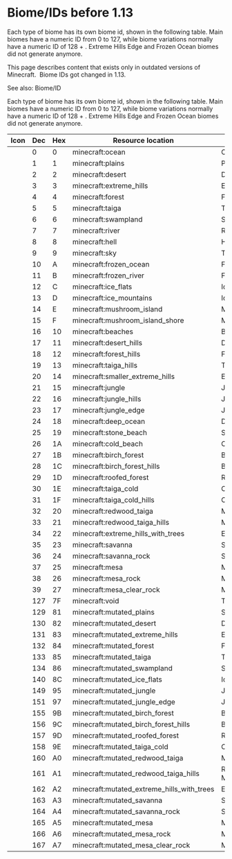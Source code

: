 # Biome/IDs before 1.13
Each type of biome has its own biome id, shown in the following table. Main biomes have a numeric ID from 0 to 127, while biome variations normally have a numeric ID of 128 + <original biome number>. Extreme Hills Edge and Frozen Ocean biomes did not generate anymore. 


  

This page describes content that exists only in outdated versions of Minecraft. 
Biome IDs got changed in 1.13.


See also: Biome/ID

Each type of biome has its own biome id, shown in the following table. Main biomes have a numeric ID from 0 to 127, while biome variations normally have a numeric ID of 128 + <original biome number>. Extreme Hills Edge and Frozen Ocean biomes did not generate anymore. 

| Icon | Dec | Hex | Resource location                          | Biome                 | Color  |
|------|-----|-----|--------------------------------------------|-----------------------|--------|
|      | 0   | 0   | minecraft:ocean                            | Ocean                 | 000070 |
|      | 1   | 1   | minecraft:plains                           | Plains                | 8DB360 |
|      | 2   | 2   | minecraft:desert                           | Desert                | FA9418 |
|      | 3   | 3   | minecraft:extreme_hills                    | Extreme Hills         | 606060 |
|      | 4   | 4   | minecraft:forest                           | Forest                | 056621 |
|      | 5   | 5   | minecraft:taiga                            | Taiga                 | 0B6659 |
|      | 6   | 6   | minecraft:swampland                        | Swampland             | 07F9B2 |
|      | 7   | 7   | minecraft:river                            | River                 | 0000FF |
|      | 8   | 8   | minecraft:hell                             | Hell                  | FF0000 |
|      | 9   | 9   | minecraft:sky                              | The End               | 8080FF |
|      | 10  | A   | minecraft:frozen_ocean                     | FrozenOcean           | 9090A0 |
|      | 11  | B   | minecraft:frozen_river                     | FrozenRiver           | A0A0FF |
|      | 12  | C   | minecraft:ice_flats                        | Ice Plains            | FFFFFF |
|      | 13  | D   | minecraft:ice_mountains                    | Ice Mountains         | A0A0A0 |
|      | 14  | E   | minecraft:mushroom_island                  | MushroomIsland        | FF00FF |
|      | 15  | F   | minecraft:mushroom_island_shore            | MushroomIslandShore   | A000FF |
|      | 16  | 10  | minecraft:beaches                          | Beach                 | FADE55 |
|      | 17  | 11  | minecraft:desert_hills                     | DesertHills           | D25F12 |
|      | 18  | 12  | minecraft:forest_hills                     | ForestHills           | 22551C |
|      | 19  | 13  | minecraft:taiga_hills                      | TaigaHills            | 163933 |
|      | 20  | 14  | minecraft:smaller_extreme_hills            | Extreme Hills Edge    | 72789A |
|      | 21  | 15  | minecraft:jungle                           | Jungle                | 537B09 |
|      | 22  | 16  | minecraft:jungle_hills                     | JungleHills           | 2C4205 |
|      | 23  | 17  | minecraft:jungle_edge                      | JungleEdge            | 628B17 |
|      | 24  | 18  | minecraft:deep_ocean                       | Deep Ocean            | 000030 |
|      | 25  | 19  | minecraft:stone_beach                      | Stone Beach           | A2A284 |
|      | 26  | 1A  | minecraft:cold_beach                       | Cold Beach            | FAF0C0 |
|      | 27  | 1B  | minecraft:birch_forest                     | Birch Forest          | 307444 |
|      | 28  | 1C  | minecraft:birch_forest_hills               | Birch Forest Hills    | 1F5F32 |
|      | 29  | 1D  | minecraft:roofed_forest                    | Roofed Forest         | 40511A |
|      | 30  | 1E  | minecraft:taiga_cold                       | Cold Taiga            | 31554A |
|      | 31  | 1F  | minecraft:taiga_cold_hills                 | Cold Taiga Hills      | 243F36 |
|      | 32  | 20  | minecraft:redwood_taiga                    | Mega Taiga            | 596651 |
|      | 33  | 21  | minecraft:redwood_taiga_hills              | Mega Taiga Hills      | 545F3E |
|      | 34  | 22  | minecraft:extreme_hills_with_trees         | Extreme Hills+        | 507050 |
|      | 35  | 23  | minecraft:savanna                          | Savanna               | BDB25F |
|      | 36  | 24  | minecraft:savanna_rock                     | Savanna Plateau       | A79D64 |
|      | 37  | 25  | minecraft:mesa                             | Mesa                  | D94515 |
|      | 38  | 26  | minecraft:mesa_rock                        | Mesa Plateau F        | B09765 |
|      | 39  | 27  | minecraft:mesa_clear_rock                  | Mesa Plateau          | CA8C65 |
|      | 127 | 7F  | minecraft:void                             | The Void              |        |
|      | 129 | 81  | minecraft:mutated_plains                   | Sunflower Plains      | B5DB88 |
|      | 130 | 82  | minecraft:mutated_desert                   | Desert M              | FFBC40 |
|      | 131 | 83  | minecraft:mutated_extreme_hills            | Extreme Hills M       | 888888 |
|      | 132 | 84  | minecraft:mutated_forest                   | Flower Forest         | 2d8e48 |
|      | 133 | 85  | minecraft:mutated_taiga                    | Taiga M               | 596651 |
|      | 134 | 86  | minecraft:mutated_swampland                | Swampland M           | 2FFFDA |
|      | 140 | 8C  | minecraft:mutated_ice_flats                | Ice Plains Spikes     | B4DCDC |
|      | 149 | 95  | minecraft:mutated_jungle                   | Jungle M              | 7BA331 |
|      | 151 | 97  | minecraft:mutated_jungle_edge              | JungleEdge M          | 8AB33F |
|      | 155 | 9B  | minecraft:mutated_birch_forest             | Birch Forest M        | 589C6C |
|      | 156 | 9C  | minecraft:mutated_birch_forest_hills       | Birch Forest Hills M  | 47875A |
|      | 157 | 9D  | minecraft:mutated_roofed_forest            | Roofed Forest M       | 687942 |
|      | 158 | 9E  | minecraft:mutated_taiga_cold               | Cold Taiga M          | 597D72 |
|      | 160 | A0  | minecraft:mutated_redwood_taiga            | Mega Spruce Taiga     | 818e79 |
|      | 161 | A1  | minecraft:mutated_redwood_taiga_hills      | Redwood Taiga Hills M | 6d7766 |
|      | 162 | A2  | minecraft:mutated_extreme_hills_with_trees | Extreme Hills+ M      | 789878 |
|      | 163 | A3  | minecraft:mutated_savanna                  | Savanna M             | E5DA87 |
|      | 164 | A4  | minecraft:mutated_savanna_rock             | Savanna Plateau M     | CFC58C |
|      | 165 | A5  | minecraft:mutated_mesa                     | Mesa(Bryce)           | FF6D3D |
|      | 166 | A6  | minecraft:mutated_mesa_rock                | Mesa Plateau F M      | D8BF8D |
|      | 167 | A7  | minecraft:mutated_mesa_clear_rock          | Mesa Plateau M        | F2B48D |


